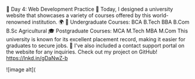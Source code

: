 🚀 Day 4: Web Development Practice 🚀
Today, I designed a university website that showcases a variety of courses offered by this world-renowned institution. 🌍
💼 Undergraduate Courses:
BCA
B.Tech
BBA
B.Com
B.Sc Agricultural
🎓 Postgraduate Courses:
MCA
M.Tech
MBA
M.Com
This university is known for its excellent placement record, making it easier for graduates to secure jobs. 💼
I've also included a contact support portal on the website for any inquiries. Check out my project on GitHub! https://lnkd.in/gDaNwZ-b

![image alt](
